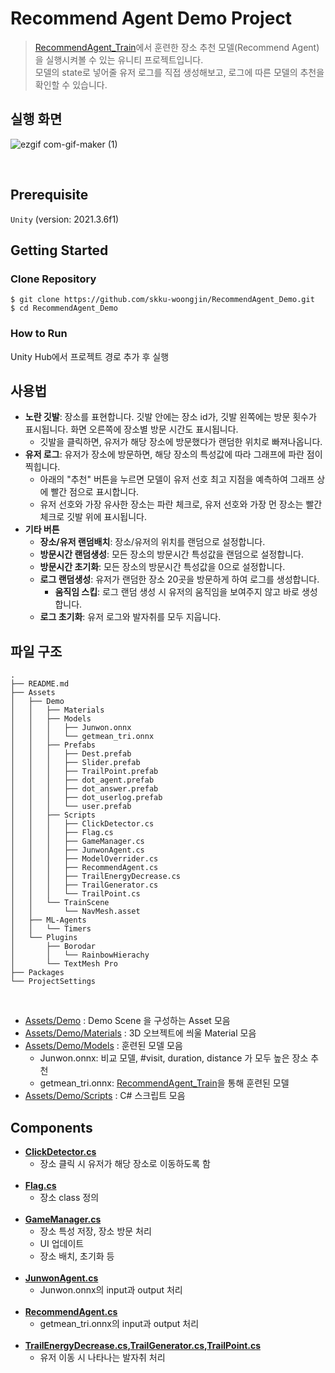 # Recommend Agent Demo Project

> [RecommendAgent_Train](https://github.com/skku-woongjin/RecommendAgent_Train)에서 훈련한 장소 추천 모델(Recommend Agent)을 실행시켜볼 수 있는 유니티 프로젝트입니다. <br/>
> 모델의 state로 넣어줄 유저 로그를 직접 생성해보고, 로그에 따른 모델의 추천을 확인할 수 있습니다. 

## 실행 화면
![ezgif com-gif-maker (1)](https://user-images.githubusercontent.com/121273065/209664161-68ab3a76-12b0-4ead-b08c-eadf090f2585.gif)


<br />

## Prerequisite

`Unity` (version: 2021.3.6f1)
<br />

## Getting Started


### Clone Repository

```shell script
$ git clone https://github.com/skku-woongjin/RecommendAgent_Demo.git
$ cd RecommendAgent_Demo
```

### How to Run

Unity Hub에서 프로젝트 경로 추가 후 실행

## 사용법 
- **노란 깃발**: 장소를 표현합니다. 깃발 안에는 장소 id가, 깃발 왼쪽에는 방문 횟수가 표시됩니다. 화면 오른쪽에 장소별 방문 시간도 표시됩니다.
  - 깃발을 클릭하면, 유저가 해당 장소에 방문했다가 랜덤한 위치로 빠져나옵니다.
- **유저 로그**: 유저가 장소에 방문하면, 해당 장소의 특성값에 따라 그래프에 파란 점이 찍힙니다. 
  - 아래의 "추천" 버튼을 누르면 모델이 유저 선호 최고 지점을 예측하여 그래프 상에 빨간 점으로 표시합니다.
  - 유저 선호와 가장 유사한 장소는 파란 체크로, 유저 선호와 가장 먼 장소는 빨간 체크로 깃발 위에 표시됩니다. 
- **기타 버튼**
  - **장소/유저 랜덤배치**: 장소/유저의 위치를 랜덤으로 설정합니다. 
  - **방문시간 랜덤생성**: 모든 장소의 방문시간 특성값을 랜덤으로 설정합니다.
  - **방문시간 초기화**: 모든 장소의 방문시간 특성값을 0으로 설정합니다. 
  - **로그 랜덤생성**: 유저가 랜덤한 장소 20곳을 방문하게 하여 로그를 생성합니다. 
    - **움직임 스킵**: 로그 랜덤 생성 시 유저의 움직임을 보여주지 않고 바로 생성합니다. 
  - **로그 초기화**: 유저 로그와 발자취를 모두 지웁니다. 

## 파일 구조

```
.
├── README.md
├── Assets
│   ├── Demo
│   │   ├── Materials
│   │   ├── Models
│   │   │   ├── Junwon.onnx
│   │   │   └── getmean_tri.onnx
│   │   ├── Prefabs
│   │   │   ├── Dest.prefab
│   │   │   ├── Slider.prefab
│   │   │   ├── TrailPoint.prefab
│   │   │   ├── dot_agent.prefab
│   │   │   ├── dot_answer.prefab
│   │   │   ├── dot_userlog.prefab
│   │   │   └── user.prefab
│   │   ├── Scripts
│   │   │   ├── ClickDetector.cs
│   │   │   ├── Flag.cs
│   │   │   ├── GameManager.cs
│   │   │   ├── JunwonAgent.cs
│   │   │   ├── ModelOverrider.cs
│   │   │   ├── RecommendAgent.cs
│   │   │   ├── TrailEnergyDecrease.cs
│   │   │   ├── TrailGenerator.cs
│   │   │   └── TrailPoint.cs
│   │   └── TrainScene
│   │       └── NavMesh.asset
│   ├── ML-Agents
│   │   └── Timers
│   └── Plugins
│       ├── Borodar
│       │   └── RainbowHierachy
│       └── TextMesh Pro
├── Packages
└── ProjectSettings
```

<br />

- [Assets/Demo](https://github.com/skku-woongjin/RecommendAgent_Demo/tree/main/Assets/Demo) : Demo Scene 을 구성하는 Asset 모음
- [Assets/Demo/Materials](https://github.com/skku-woongjin/RecommendAgent_Demo/tree/main/Assets/Demo/Materials) : 3D 오브젝트에 씌울 Material 모음
- [Assets/Demo/Models](https://github.com/skku-woongjin/RecommendAgent_Demo/tree/main/Assets/Demo/Models) : 훈련된 모델 모음
    - Junwon.onnx: 비교 모델, #visit, duration, distance 가 모두 높은 장소 추천
    - getmean_tri.onnx: [RecommendAgent_Train]()을 통해 훈련된 모델
- [Assets/Demo/Scripts](https://github.com/skku-woongjin/RecommendAgent_Demo/tree/main/Assets/Demo/Scripts) : C# 스크립트 모음

## Components

- **[ClickDetector.cs](https://github.com/skku-woongjin/RecommendAgent_Demo/blob/main/Assets/Demo/Scripts/ClickDetector.cs)**
  - 장소 클릭 시 유저가 해당 장소로 이동하도록 함
  <br />
- **[Flag.cs](https://github.com/skku-woongjin/RecommendAgent_Demo/blob/main/Assets/Demo/Scripts/Flag.cs)**
  - 장소 class 정의
  <br />
- **[GameManager.cs](https://github.com/skku-woongjin/RecommendAgent_Demo/blob/main/Assets/Demo/Scripts/GameManager.cs)** 
  - 장소 특성 저장, 장소 방문 처리
  - UI 업데이트
  - 장소 배치, 초기화 등
  <br />
- **[JunwonAgent.cs](https://github.com/skku-woongjin/RecommendAgent_Demo/blob/main/Assets/Demo/Scripts/JunwonAgent.cs)** 
  - Junwon.onnx의 input과 output 처리
  <br />
- **[RecommendAgent.cs](https://github.com/skku-woongjin/RecommendAgent_Demo/blob/main/Assets/Demo/Scripts/RecommendAgent.cs)** 
  - getmean_tri.onnx의 input과 output 처리 
  <br />
- **[TrailEnergyDecrease.cs](https://github.com/skku-woongjin/RecommendAgent_Demo/blob/main/Assets/Demo/Scripts/TrailEnergyDecrease.cs),[TrailGenerator.cs](https://github.com/skku-woongjin/RecommendAgent_Demo/blob/main/Assets/Demo/Scripts/TrailGenerator.cs),[TrailPoint.cs](https://github.com/skku-woongjin/RecommendAgent_Demo/blob/main/Assets/Demo/Scripts/TrailPoint.cs)** 
  - 유저 이동 시 나타나는 발자취 처리 
  <br />
    
